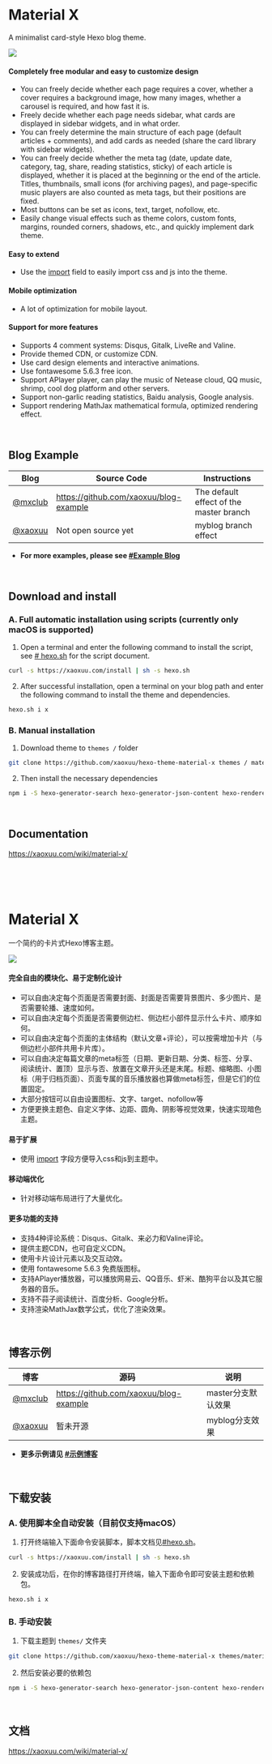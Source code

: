# Material X

A minimalist card-style Hexo blog theme.

![](https://img.vim-cn.com/52/a54815c02ce232f11f54b2c547c1337828833c.png)


#### Completely free modular and easy to customize design

- You can freely decide whether each page requires a cover, whether a cover requires a background image, how many images, whether a carousel is required, and how fast it is.
- Freely decide whether each page needs sidebar, what cards are displayed in sidebar widgets, and in what order.
- You can freely determine the main structure of each page (default articles + comments), and add cards as needed (share the card library with sidebar widgets).
- You can freely decide whether the meta tag (date, update date, category, tag, share, reading statistics, sticky) of each article is displayed, whether it is placed at the beginning or the end of the article. Titles, thumbnails, small icons (for archiving pages), and page-specific music players are also counted as meta tags, but their positions are fixed.
- Most buttons can be set as icons, text, target, nofollow, etc.
- Easily change visual effects such as theme colors, custom fonts, margins, rounded corners, shadows, etc., and quickly implement dark theme.

#### Easy to extend

- Use the [import](https://xaoxuu.com/wiki/material-x/config/#import) field to easily import css and js into the theme.

#### Mobile optimization

- A lot of optimization for mobile layout.

#### Support for more features

- Supports 4 comment systems: Disqus, Gitalk, LiveRe and Valine.
- Provide themed CDN, or customize CDN.
- Use card design elements and interactive animations.
- Use fontawesome 5.6.3 free icon.
- Support APlayer player, can play the music of Netease cloud, QQ music, shrimp, cool dog platform and other servers.
- Support non-garlic reading statistics, Baidu analysis, Google analysis.
- Support rendering MathJax mathematical formula, optimized rendering effect.



<br>

## Blog Example

| Blog | Source Code | Instructions |
| ----------------------------------- | -------------------------------------- | ------------------ |
| [@mxclub](https://mxclub.github.io) | https://github.com/xaoxuu/blog-example | The default effect of the master branch |
| [@xaoxuu](https://xaoxuu.com) | Not open source yet | myblog branch effect |


- **For more examples, please see [#Example Blog](https://github.com/xaoxuu/hexo-theme-material-x/issues/97)**



<br>

## Download and install

### A. Full automatic installation using scripts (currently only macOS is supported)

1. Open a terminal and enter the following command to install the script, see [# hexo.sh](https://xaoxuu.com/wiki/hexo.sh/) for the script document.
```bash
curl -s https://xaoxuu.com/install | sh -s hexo.sh
```

2. After successful installation, open a terminal on your blog path and enter the following command to install the theme and dependencies.
```bash
hexo.sh i x
```



### B. Manual installation

1. Download theme to `themes /` folder
```bash
git clone https://github.com/xaoxuu/hexo-theme-material-x themes / material-x
```

2. Then install the necessary dependencies
```bash
npm i -S hexo-generator-search hexo-generator-json-content hexo-renderer-less
```



<br>

## Documentation

https://xaoxuu.com/wiki/material-x/


<br>
<br>
<br>

# Material X

一个简约的卡片式Hexo博客主题。

![](https://img.vim-cn.com/52/a54815c02ce232f11f54b2c547c1337828833c.png)


#### 完全自由的模块化、易于定制化设计

- 可以自由决定每个页面是否需要封面、封面是否需要背景图片、多少图片、是否需要轮播、速度如何。
- 可以自由决定每个页面是否需要侧边栏、侧边栏小部件显示什么卡片、顺序如何。
- 可以自由决定每个页面的主体结构（默认文章+评论），可以按需增加卡片（与侧边栏小部件共用卡片库）。
- 可以自由决定每篇文章的meta标签（日期、更新日期、分类、标签、分享、阅读统计、置顶）显示与否、放置在文章开头还是末尾。标题、缩略图、小图标（用于归档页面）、页面专属的音乐播放器也算做meta标签，但是它们的位置固定。
- 大部分按钮可以自由设置图标、文字、target、nofollow等
- 方便更换主题色、自定义字体、边距、圆角、阴影等视觉效果，快速实现暗色主题。

#### 易于扩展

- 使用 [import](https://xaoxuu.com/wiki/material-x/config/#import) 字段方便导入css和js到主题中。

#### 移动端优化

- 针对移动端布局进行了大量优化。

#### 更多功能的支持

- 支持4种评论系统：Disqus、Gitalk、来必力和Valine评论。
- 提供主题CDN，也可自定义CDN。
- 使用卡片设计元素以及交互动效。
- 使用 fontawesome 5.6.3 免费版图标。
- 支持APlayer播放器，可以播放网易云、QQ音乐、虾米、酷狗平台以及其它服务器的音乐。
- 支持不蒜子阅读统计、百度分析、Google分析。
- 支持渲染MathJax数学公式，优化了渲染效果。



<br>

## 博客示例

| 博客                                | 源码                                   | 说明               |
| ----------------------------------- | -------------------------------------- | ------------------ |
| [@mxclub](https://mxclub.github.io) | https://github.com/xaoxuu/blog-example | master分支默认效果 |
| [@xaoxuu](https://xaoxuu.com)       | 暂未开源                               | myblog分支效果     |


- **更多示例请见 [#示例博客](https://github.com/xaoxuu/hexo-theme-material-x/issues/97)**



<br>

## 下载安装

### A. 使用脚本全自动安装（目前仅支持macOS）

1. 打开终端输入下面命令安装脚本，脚本文档见[#hexo.sh](https://xaoxuu.com/wiki/hexo.sh/)。
```bash
curl -s https://xaoxuu.com/install | sh -s hexo.sh
```

2. 安装成功后，在你的博客路径打开终端，输入下面命令即可安装主题和依赖包。
```bash
hexo.sh i x
```



### B. 手动安装

1. 下载主题到 `themes/` 文件夹
```bash
git clone https://github.com/xaoxuu/hexo-theme-material-x themes/material-x
```

2. 然后安装必要的依赖包
```bash
npm i -S hexo-generator-search hexo-generator-json-content hexo-renderer-less
```



<br>

## 文档

https://xaoxuu.com/wiki/material-x/
